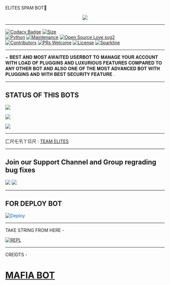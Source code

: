 ELITES SPAM BOT💖



<p align="center">

<img src="https://telegra.ph/file/590c1a6d30ba3a44ddab6.jpg">

-------------------------------------------------

[![Codacy Badge](https://api.codacy.com/project/badge/Grade/f7c51539e67b483bb8d7749acca51d3a)](https://app.codacy.com/gh/sameerpanthi/elitebot?utm_source=github.com&utm_medium=referral&utm_content=sameerpanthi/elitebot&utm_campaign=Badge_Grade_Settings)
[![Size](https://img.shields.io/github/repo-size/sameerpanthi/elitebot?style=flat-square&color=green)](https://github.com/sameerpanthi/elitebot/)   
[![Python](https://img.shields.io/badge/Python-v3.9-blue)](https://www.python.org/)
[![Maintenance](https://img.shields.io/badge/Maintained%3F-yes-green.svg)](https://github.com/sameerpanthi/elitebot/graphs/commit-activity)
[![Open Source Love svg2](https://badges.frapsoft.com/os/v2/open-source.svg?v=103)](https://github.com/sameerpanthi/elitebot)   
[![Contributors](https://img.shields.io/github/contributors/sameerpanthi/elitebot?style=flat-square&color=green)](https://github.com/sameerpanthi/elitebot/graphs/contributors)
[![PRs Welcome](https://img.shields.io/badge/PRs-welcome-brightgreen.svg?style=flat-square)](https://makeapullrequest.com)
[![License](https://img.shields.io/badge/License-AGPL-blue)](https://github.com/sameerpanthi/elitebot/blob/main/LICENSE)
[![Sparkline](https://stars.medv.io/sameerpanthi/elitebot)](https://stars.medv.io/sameerpanthi/elitebot)

-------------------------------------------------

~ 𝐁𝐄𝐒𝐓 𝐀𝐍𝐃 𝐌𝐎𝐒𝐓 𝐀𝐖𝐀𝐈𝐓𝐄𝐃 𝐔𝐒𝐄𝐑𝐁𝐎𝐓 𝐓𝐎 𝐌𝐀𝐍𝐀𝐆𝐄 𝐘𝐎𝐔𝐑 𝐀𝐂𝐂𝐎𝐔𝐍𝐓 𝐖𝐈𝐓𝐇 𝐋𝐎𝐀𝐃 𝐎𝐅 𝐏𝐋𝐔𝐆𝐆𝐈𝐍𝐒 𝐀𝐍𝐃 𝐋𝐔𝐗𝐔𝐑𝐈𝐎𝐔𝐒 𝐅𝐄𝐀𝐓𝐔𝐑𝐄𝐒 𝐂𝐎𝐌𝐏𝐀𝐑𝐄𝐃 𝐓𝐎 𝐀𝐍𝐘 𝐎𝐓𝐇𝐄𝐑 𝐁𝐎𝐓 𝐀𝐍𝐃 𝐀𝐋𝐒𝐎 𝐎𝐍𝐄 𝐎𝐅 𝐓𝐇𝐄 𝐌𝐎𝐒𝐓 𝐀𝐃𝐕𝐀𝐍𝐂𝐄𝐃 𝐁𝐎𝐓 𝐖𝐈𝐓𝐇 𝐏𝐋𝐔𝐆𝐆𝐈𝐍𝐒 𝐀𝐍𝐃 𝐖𝐈𝐓𝐇 𝐁𝐄𝐒𝐓 𝐒𝐄𝐂𝐔𝐑𝐈𝐓𝐘 𝐅𝐄𝐀𝐓𝐔𝐑𝐄 .

-------------------------------------------------


## STATUS OF THIS BOTS 
<p align="left"><a href="https://github.com/sameerpanthi/elitebot/network/members"><img src="https://img.shields.io/github/forks/sameerpanthi/elitebot?label=Forks&logoColor=Black&style=social"></a><p align="left"><a href="https://github.com/sameerpanthi/elitebot/stargazers"><img src="https://img.shields.io/github/stars/sameerpanthi/elitebot?logoColor=Blue&style=social"></a><p align="left"><a href="https://github.com/sameerpanthi/elitebot"></a><p align="left"><a href="https://github.com/sameerpanthi/elitebot?"><img src="https://img.shields.io/github/last-commit/sameerpanthi/elitebot?style=plastic"></a>


-------------------------------------------------

匚尺乇卂ㄒㄖ尺 : [TEAM ELITES](https://t.me/ELites_userbot)

-------------------------------------------------

## Join our Support Channel and Group regrading bug fixes

<a href="https://t.me/savage_techy"><img src="https://img.shields.io/badge/Join-SUPPORT%20CHANNEL-red.svg?logo=Telegram"></a>
<a href="https://t.me/elites_userbot"><img src="https://img.shields.io/badge/Join-SUPPORT%20GROUP-red.svg?logo=Telegram"></a>

-------------------------------------------------

## FOR DEPLOY BOT 


<a href="https://dashboard.heroku.com/new?button-url=https%3A%2F%2Fgithub.com%2Fsameerpanthi%2Felitebot&template=https%3A%2F%2Fgithub.com%2Fsameerpanthi%2Felitebot" rel="nofollow" style="background-color: initial; box-sizing: border-box; color: #0366d6; text-decoration-line: none;"><img alt="Deploy" data-canonical-src="https://www.herokucdn.com/deploy/button.svg" src="https://camo.githubusercontent.com/83b0e95b38892b49184e07ad572c94c8038323fb/68747470733a2f2f7777772e6865726f6b7563646e2e636f6d2f6465706c6f792f627574746f6e2e737667" style="border-style: none; box-sizing: initial; max-width: 100%;" /></a></div>

------------------------------------------------

TAKE STRING FROM HERE -

[![REPL](https://repl.it/badge/github/spandey112/SensibleUserbot)](https://replit.com/@sameerpanthi/ELITES-SPAM-BOT#main.py)
    
-------------------------------------------------


CREIDTS -

# [MAFIA BOT](https://github.com/H1M4N5HU0P/MAFIA-USERBOT)

